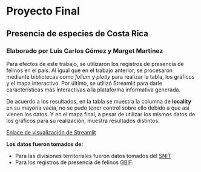 # Proyecto Final 
## Presencia de especies de Costa Rica
### Elaborado por Luis Carlos Gómez y Marget Martínez

Para efectos de este trabajo, se utilizaron los registros de presencia de felinos en el país. Al igual que en el trabajo anterior, se procesaron mediante bibliotecas como *folium* y *plotly* para realizar la tabla, los gráficos y el mapa interactivo. Por último, se utilizó Streamlit para darle características más interactivas a la plataforma informativa generada.

De acuerdo a los resultados, en la tabla se muestra la columna de **locality** en su mayoría vacía, no se pudo tener control sobre ello debido a que así vienen los datos. Y en el mapa final, a pesar de utilizar los mismos datos de los gráficos para su realización, muestra resultados distintos.

[Enlace de visualización de Streamlit](http://192.168.100.9:8501/)

**Los datos fueron tomados de:**
- Para las divisiones territoriales fueron datos tomados del [SNIT](https://www.snitcr.go.cr/ico_servicios_ogc_info?k=bm9kbzo6MjY=&nombre=IGN%20Cartograf%C3%ADa%201:5mil)
- Para los registros de presencia de felinos [GBIF](https://www.gbif.org/occurrence/download/0141580-220831081235567).
